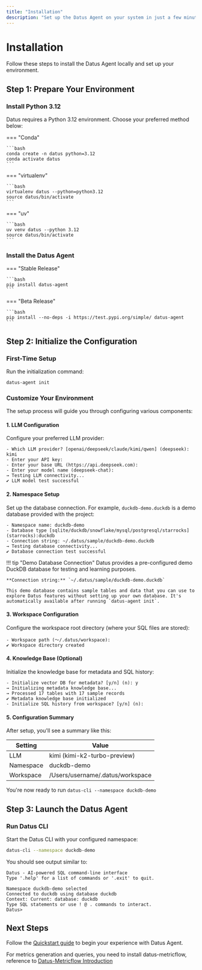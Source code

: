 ```yaml
---
title: "Installation"
description: "Set up the Datus Agent on your system in just a few minutes."
---
```


# Installation

Follow these steps to install the Datus Agent locally and set up your environment.

## Step 1: Prepare Your Environment

### Install Python 3.12

Datus requires a Python 3.12 environment. Choose your preferred method below:

=== "Conda"

    ```bash
    conda create -n datus python=3.12
    conda activate datus
    ```

=== "virtualenv"

    ```bash
    virtualenv datus --python=python3.12
    source datus/bin/activate
    ```

=== "uv"

    ```bash
    uv venv datus --python 3.12
    source datus/bin/activate
    ```

### Install the Datus Agent

=== "Stable Release"

    ```bash
    pip install datus-agent
    ```

=== "Beta Release"

    ```bash
    pip install --no-deps -i https://test.pypi.org/simple/ datus-agent
    ```

## Step 2: Initialize the Configuration

### First-Time Setup

Run the initialization command:

```bash
datus-agent init
```

### Customize Your Environment

The setup process will guide you through configuring various components:

#### 1. LLM Configuration

Configure your preferred LLM provider:

```{ .yaml .no-copy }
- Which LLM provider? [openai/deepseek/claude/kimi/qwen] (deepseek): kimi
- Enter your API key:
- Enter your base URL (https://api.deepseek.com):
- Enter your model name (deepseek-chat):
→ Testing LLM connectivity...
✔ LLM model test successful
```

#### 2. Namespace Setup

Set up the database connection. For example, `duckdb-demo.duckdb` is a demo database provided with the project:



```{ .yaml .no-copy }
- Namespace name: duckdb-demo
- Database type [sqlite/duckdb/snowflake/mysql/postgresql/starrocks] (starrocks):duckdb
- Connection string: ~/.datus/sample/duckdb-demo.duckdb
→ Testing database connectivity...
✔ Database connection test successful
```

!!! tip "Demo Database Connection"
    Datus provides a pre-configured demo DuckDB database for testing and learning purposes.

    **Connection string:** `~/.datus/sample/duckdb-demo.duckdb`

    This demo database contains sample tables and data that you can use to explore Datus features without setting up your own database. It's automatically available after running `datus-agent init`.

#### 3. Workspace Configuration

Configure the workspace root directory (where your SQL files are stored):

```{ .yaml .no-copy }
- Workspace path (～/.datus/workspace):
✔ Workspace directory created
```

#### 4. Knowledge Base (Optional)

Initialize the knowledge base for metadata and SQL history:

```{ .yaml .no-copy }
- Initialize vector DB for metadata? [y/n] (n): y
→ Initializing metadata knowledge base...
→ Processed 17 tables with 17 sample records
✔ Metadata knowledge base initialized
- Initialize SQL history from workspace? [y/n] (n):
```

#### 5. Configuration Summary

After setup, you'll see a summary like this:

| Setting   | Value                        |
|-----------|------------------------------|
| LLM       | kimi (kimi-k2-turbo-preview) |
| Namespace | duckdb-demo                  |
| Workspace | /Users/username/.datus/workspace |

You're now ready to run `datus-cli --namespace duckdb-demo`

## Step 3: Launch the Datus Agent

### Run Datus CLI

Start the Datus CLI with your configured namespace:

```bash
datus-cli --namespace duckdb-demo
```

You should see output similar to:

```{ .yaml .no-copy }
Datus - AI-powered SQL command-line interface
Type '.help' for a list of commands or '.exit' to quit.

Namespace duckdb-demo selected
Connected to duckdb using database duckdb
Context: Current: database: duckdb
Type SQL statements or use ! @ . commands to interact.
Datus>
```

## Next Steps

Follow the [Quickstart guide](./Quickstart.md) to begin your experience with Datus Agent.

For metrics generation and queries, you need to install datus-metricflow, reference to [Datus-Metricflow Introduction](../metricflow/introduction.md)